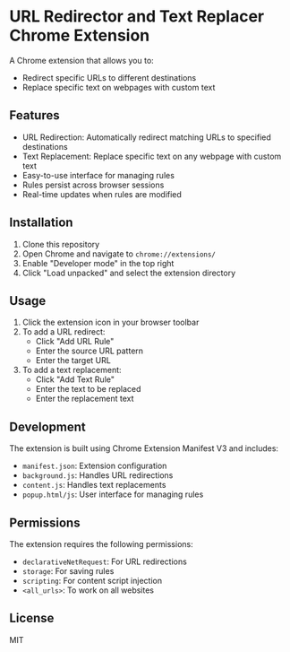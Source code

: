 # URL Redirector and Text Replacer Chrome Extension

A Chrome extension that allows you to:

- Redirect specific URLs to different destinations
- Replace specific text on webpages with custom text

## Features

- URL Redirection: Automatically redirect matching URLs to specified destinations
- Text Replacement: Replace specific text on any webpage with custom text
- Easy-to-use interface for managing rules
- Rules persist across browser sessions
- Real-time updates when rules are modified

## Installation

1. Clone this repository
2. Open Chrome and navigate to `chrome://extensions/`
3. Enable "Developer mode" in the top right
4. Click "Load unpacked" and select the extension directory

## Usage

1. Click the extension icon in your browser toolbar
2. To add a URL redirect:
   - Click "Add URL Rule"
   - Enter the source URL pattern
   - Enter the target URL
3. To add a text replacement:
   - Click "Add Text Rule"
   - Enter the text to be replaced
   - Enter the replacement text

## Development

The extension is built using Chrome Extension Manifest V3 and includes:

- `manifest.json`: Extension configuration
- `background.js`: Handles URL redirections
- `content.js`: Handles text replacements
- `popup.html/js`: User interface for managing rules

## Permissions

The extension requires the following permissions:

- `declarativeNetRequest`: For URL redirections
- `storage`: For saving rules
- `scripting`: For content script injection
- `<all_urls>`: To work on all websites

## License

MIT
